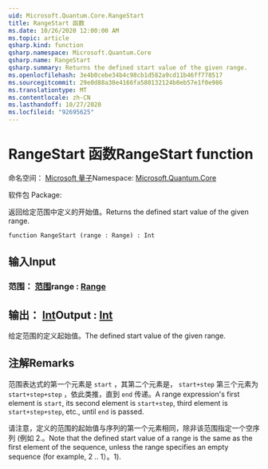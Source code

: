 ```yaml
---
uid: Microsoft.Quantum.Core.RangeStart
title: RangeStart 函数
ms.date: 10/26/2020 12:00:00 AM
ms.topic: article
qsharp.kind: function
qsharp.namespace: Microsoft.Quantum.Core
qsharp.name: RangeStart
qsharp.summary: Returns the defined start value of the given range.
ms.openlocfilehash: 3e4b0cebe34b4c98cb1d582a9cd11b46ff778517
ms.sourcegitcommit: 29e0d88a30e4166fa580132124b0eb57e1f0e986
ms.translationtype: MT
ms.contentlocale: zh-CN
ms.lasthandoff: 10/27/2020
ms.locfileid: "92695625"
---
```

# <a name="rangestart-function"></a><span data-ttu-id="8678e-102">RangeStart 函数</span><span class="sxs-lookup"><span data-stu-id="8678e-102">RangeStart function</span></span>

<span data-ttu-id="8678e-103">命名空间： [Microsoft 量子](xref:Microsoft.Quantum.Core)</span><span class="sxs-lookup"><span data-stu-id="8678e-103">Namespace: [Microsoft.Quantum.Core](xref:Microsoft.Quantum.Core)</span></span>

<span data-ttu-id="8678e-104">软件包 [](https://nuget.org/packages/)</span><span class="sxs-lookup"><span data-stu-id="8678e-104">Package: [](https://nuget.org/packages/)</span></span>


<span data-ttu-id="8678e-105">返回给定范围中定义的开始值。</span><span class="sxs-lookup"><span data-stu-id="8678e-105">Returns the defined start value of the given range.</span></span>

```qsharp
function RangeStart (range : Range) : Int
```


## <a name="input"></a><span data-ttu-id="8678e-106">输入</span><span class="sxs-lookup"><span data-stu-id="8678e-106">Input</span></span>

### <a name="range--range"></a><span data-ttu-id="8678e-107">范围： [范围](xref:microsoft.quantum.lang-ref.range)</span><span class="sxs-lookup"><span data-stu-id="8678e-107">range : [Range](xref:microsoft.quantum.lang-ref.range)</span></span>





## <a name="output--int"></a><span data-ttu-id="8678e-108">输出： [Int](xref:microsoft.quantum.lang-ref.int)</span><span class="sxs-lookup"><span data-stu-id="8678e-108">Output : [Int](xref:microsoft.quantum.lang-ref.int)</span></span>

<span data-ttu-id="8678e-109">给定范围的定义起始值。</span><span class="sxs-lookup"><span data-stu-id="8678e-109">The defined start value of the given range.</span></span>

## <a name="remarks"></a><span data-ttu-id="8678e-110">注解</span><span class="sxs-lookup"><span data-stu-id="8678e-110">Remarks</span></span>

<span data-ttu-id="8678e-111">范围表达式的第一个元素是 `start` ，其第二个元素是， `start+step` 第三个元素为 `start+step+step` ，依此类推，直到 `end` 传递。</span><span class="sxs-lookup"><span data-stu-id="8678e-111">A range expression's first element is `start`, its second element is `start+step`, third element is `start+step+step`, etc., until `end` is passed.</span></span>

<span data-ttu-id="8678e-112">请注意，定义的范围的起始值与序列的第一个元素相同，除非该范围指定一个空序列 (例如 2.。</span><span class="sxs-lookup"><span data-stu-id="8678e-112">Note that the defined start value of a range is the same as the first element of the sequence, unless the range specifies an empty sequence (for example, 2 ..</span></span> <span data-ttu-id="8678e-113">1）。</span><span class="sxs-lookup"><span data-stu-id="8678e-113">1).</span></span>